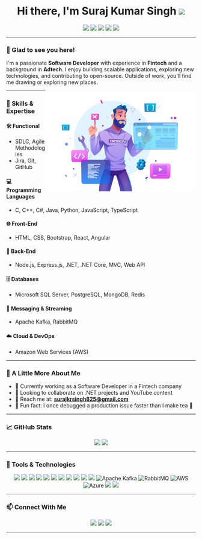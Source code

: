 <h1 align="center">Hi there, I'm Suraj Kumar Singh <img src="https://media.giphy.com/media/hvRJCLFzcasrR4ia7z/giphy.gif" width="30px"></h1>

<p align="center">
  <a href="https://www.linkedin.com/in/suraj-kumar-singh-7348361a9/"><img src="https://img.shields.io/badge/-LinkedIn-0e76a8?style=flat-square&logo=linkedin&logoColor=white"></a>
  <a href="https://surajsinghchauhanportfolio.netlify.app/"><img src="https://img.shields.io/badge/-Website-3b5998?style=flat-square&logo=google-chrome&logoColor=white"></a>
  <a href="#"><img src="https://img.shields.io/badge/-Twitter-00acee?style=flat-square&logo=twitter&logoColor=white"></a>
  <a href="#"><img src="https://img.shields.io/badge/-Instagram-e4405f?style=flat-square&logo=instagram&logoColor=white"></a>
  <a href="#"><img src="https://img.shields.io/badge/-Telegram-0088cc?style=flat-square&logo=telegram&logoColor=white"></a>
</p>

---

### 👋 Glad to see you here!

I'm a passionate **Software Developer** with experience in **Fintech** and a background in **Adtech**. I enjoy building scalable applications, exploring new technologies, and contributing to open-source. Outside of work, you'll find me drawing or exploring new places.

<img align="right" src="https://github.com/SurajSinghChauhan/How_toAdd_img_TO_GITHUB/blob/main/work1.jpg" width="400px"/>

---

### 🧠 Skills & Expertise

#### 🛠 Functional
- SDLC, Agile Methodologies
- Jira, Git, GitHub

#### 💻 Programming Languages
- C, C++, C#, Java, Python, JavaScript, TypeScript

#### 🌐 Front-End
- HTML, CSS, Bootstrap, React, Angular

#### 🧩 Back-End
- Node.js, Express.js, .NET, .NET Core, MVC, Web API

#### 🗄 Databases
- Microsoft SQL Server, PostgreSQL, MongoDB, Redis

#### 🔧 Messaging & Streaming
- Apache Kafka, RabbitMQ

#### ☁️ Cloud & DevOps
- Amazon Web Services (AWS)

---

### 💬 A Little More About Me

- 🔭 Currently working as a Software Developer in a Fintech company
- 🤝 Looking to collaborate on .NET projects and YouTube content
- 💌 Reach me at: **surajkrsingh825@gmail.com**
- 🧩 Fun fact: I once debugged a production issue faster than I make tea 🍵

---

### 📈 GitHub Stats

<p align="center">
  <img src="https://github-readme-stats.vercel.app/api?username=SurajSinghChauhan&show_icons=true&theme=tokyonight" width="48%">
  <img src="https://github-readme-stats.vercel.app/api/top-langs/?username=SurajSinghChauhan&layout=compact&theme=tokyonight" width="48%">
</p>

---

### 🧰 Tools & Technologies

<p align="center">
  <img src="https://cdn.jsdelivr.net/gh/devicons/devicon/icons/python/python-original.svg" width="40px" />
  <img src="https://cdn.jsdelivr.net/gh/devicons/devicon/icons/javascript/javascript-original.svg" width="40px" />
  <img src="https://cdn.jsdelivr.net/gh/devicons/devicon/icons/react/react-original.svg" width="40px" />
  <img src="https://cdn.jsdelivr.net/gh/devicons/devicon/icons/angularjs/angularjs-original.svg" width="40px" />
  <img src="https://cdn.jsdelivr.net/gh/devicons/devicon/icons/csharp/csharp-original.svg" width="40px" />
  <img src="https://cdn.jsdelivr.net/gh/devicons/devicon/icons/dot-net/dot-net-original.svg" width="40px" />
  <img src="https://cdn.jsdelivr.net/gh/devicons/devicon/icons/nodejs/nodejs-original.svg" width="40px" />
  <img src="https://cdn.jsdelivr.net/gh/devicons/devicon/icons/express/express-original.svg" width="40px" />
  <img src="https://cdn.jsdelivr.net/gh/devicons/devicon/icons/mongodb/mongodb-original.svg" width="40px" />
  <img src="https://cdn.jsdelivr.net/gh/devicons/devicon/icons/postgresql/postgresql-original.svg" width="40px" />
  <img src="https://cdn.jsdelivr.net/gh/devicons/devicon/icons/redis/redis-original.svg" width="40px" />
  <!-- Apache Kafka -->
  <img src="https://cdn.jsdelivr.net/gh/devicons/devicon/icons/apachekafka/apachekafka-original.svg" width="40px" alt="Apache Kafka"/>

  <!-- RabbitMQ -->
  <img src="https://logo.svgcdn.com/l/rabbitmq-icon.svg" width="40px" alt="RabbitMQ" />

<!-- Existing icons above -->
 <img src="https://img.icons8.com/color/48/amazon-web-services.png" width="40px" alt="AWS"/>
 <img src="https://icons.iconarchive.com/icons/simpleicons-team/simple/48/microsoft-azure-icon.png" width="40px" alt="Azure"/>

  <img src="https://cdn.jsdelivr.net/gh/devicons/devicon/icons/git/git-original.svg" width="40px" />
  <img src="https://cdn.jsdelivr.net/gh/devicons/devicon/icons/github/github-original.svg" width="40px" />
</p>

---

### 📫 Connect With Me

<p align="center">
  <a href="https://www.linkedin.com/in/suraj-kumar-singh-7348361a9/"><img src="https://cdn.jsdelivr.net/npm/simple-icons@v3/icons/linkedin.svg" height="40px"></a>
  <a href="mailto:surajkrsingh825@gmail.com"><img src="https://cdn.jsdelivr.net/npm/simple-icons@v3/icons/gmail.svg" height="40px"></a>
  <a href="#"><img src="https://cdn.jsdelivr.net/npm/simple-icons@v3/icons/telegram.svg" height="40px"></a>
</p>

---

<!--START_SECTION:waka-->
<!-- You can enable WakaTime stats by setting up WakaTime and enabling GitHub readme integration -->
<!--END_SECTION:waka-->
